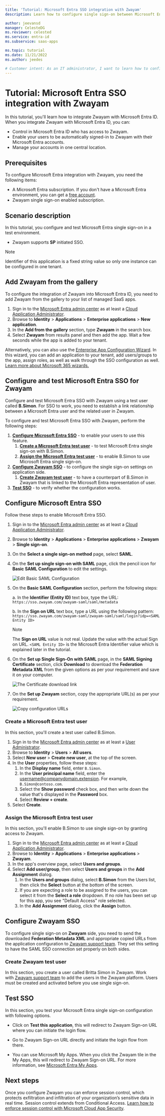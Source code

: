 ```yaml
---
title: 'Tutorial: Microsoft Entra SSO integration with Zwayam'
description: Learn how to configure single sign-on between Microsoft Entra ID and Zwayam.

author: jeevansd
manager: CelesteDG
ms.reviewer: celested
ms.service: entra-id
ms.subservice: saas-apps

ms.topic: tutorial
ms.date: 11/21/2022
ms.author: jeedes

# Customer intent: As an IT administrator, I want to learn how to configure single sign-on between Microsoft Entra ID and Zwayam so that I can control who has access to Zwayam, enable automatic sign-in with Microsoft Entra accounts, and manage my accounts in one central location.
---
```

# Tutorial: Microsoft Entra SSO integration with Zwayam

In this tutorial, you'll learn how to integrate Zwayam with Microsoft Entra ID. When you integrate Zwayam with Microsoft Entra ID, you can:

* Control in Microsoft Entra ID who has access to Zwayam.
* Enable your users to be automatically signed-in to Zwayam with their Microsoft Entra accounts.
* Manage your accounts in one central location.

## Prerequisites

To configure Microsoft Entra integration with Zwayam, you need the following items:

* A Microsoft Entra subscription. If you don't have a Microsoft Entra environment, you can get a [free account](https://azure.microsoft.com/free/).
* Zwayam single sign-on enabled subscription.

## Scenario description

In this tutorial, you configure and test Microsoft Entra single sign-on in a test environment.

* Zwayam supports **SP** initiated SSO.

> [!NOTE]
> Identifier of this application is a fixed string value so only one instance can be configured in one tenant.

## Add Zwayam from the gallery

To configure the integration of Zwayam into Microsoft Entra ID, you need to add Zwayam from the gallery to your list of managed SaaS apps.

1. Sign in to the [Microsoft Entra admin center](https://entra.microsoft.com) as at least a [Cloud Application Administrator](~/identity/role-based-access-control/permissions-reference.md#cloud-application-administrator).
1. Browse to **Identity** > **Applications** > **Enterprise applications** > **New application**.
1. In the **Add from the gallery** section, type **Zwayam** in the search box.
1. Select **Zwayam** from results panel and then add the app. Wait a few seconds while the app is added to your tenant.

 Alternatively, you can also use the [Enterprise App Configuration Wizard](https://portal.office.com/AdminPortal/home?Q=Docs#/azureadappintegration). In this wizard, you can add an application to your tenant, add users/groups to the app, assign roles, as well as walk through the SSO configuration as well. [Learn more about Microsoft 365 wizards.](/microsoft-365/admin/misc/azure-ad-setup-guides)

<a name='configure-and-test-azure-ad-sso-for-zwayam'></a>

## Configure and test Microsoft Entra SSO for Zwayam

Configure and test Microsoft Entra SSO with Zwayam using a test user called **B.Simon**. For SSO to work, you need to establish a link relationship between a Microsoft Entra user and the related user in Zwayam.

To configure and test Microsoft Entra SSO with Zwayam, perform the following steps:

1. **[Configure Microsoft Entra SSO](#configure-azure-ad-sso)** - to enable your users to use this feature.
    1. **[Create a Microsoft Entra test user](#create-an-azure-ad-test-user)** - to test Microsoft Entra single sign-on with B.Simon.
    1. **[Assign the Microsoft Entra test user](#assign-the-azure-ad-test-user)** - to enable B.Simon to use Microsoft Entra single sign-on.
1. **[Configure Zwayam SSO](#configure-zwayam-sso)** - to configure the single sign-on settings on application side.
    1. **[Create Zwayam test user](#create-zwayam-test-user)** - to have a counterpart of B.Simon in Zwayam that is linked to the Microsoft Entra representation of user.
1. **[Test SSO](#test-sso)** - to verify whether the configuration works.

<a name='configure-azure-ad-sso'></a>

## Configure Microsoft Entra SSO

Follow these steps to enable Microsoft Entra SSO.

1. Sign in to the [Microsoft Entra admin center](https://entra.microsoft.com) as at least a [Cloud Application Administrator](~/identity/role-based-access-control/permissions-reference.md#cloud-application-administrator).
1. Browse to **Identity** > **Applications** > **Enterprise applications** > **Zwayam** > **Single sign-on**.
1. On the **Select a single sign-on method** page, select **SAML**.
1. On the **Set up single sign-on with SAML** page, click the pencil icon for **Basic SAML Configuration** to edit the settings.

   ![Edit Basic SAML Configuration](common/edit-urls.png)

1. On the **Basic SAML Configuration** section, perform the following steps:

    a. In the **Identifier (Entity ID)** text box, type the URL:
    `https://sso.zwayam.com/zwayam-saml/saml/metadata`

	b. In the **Sign on URL** text box, type a URL using the following pattern:
    `https://sso.zwayam.com/zwayam-saml/zwayam-saml/saml/login?idp=<SAML Entity ID>`

	> [!NOTE]
	> The **Sign on URL** value is not real. Update the value with the actual Sign on URL. `<SAML Entity ID>` is the Microsoft Entra Identifier value which is explained later in the tutorial.

1. On the **Set up Single Sign-On with SAML** page, in the **SAML Signing Certificate** section, click **Download** to download the **Federation Metadata XML** from the given options as per your requirement and save it on your computer.

	![The Certificate download link](common/metadataxml.png)

1. On the **Set up Zwayam** section, copy the appropriate URL(s) as per your requirement.

	![Copy configuration URLs](common/copy-configuration-urls.png)

<a name='create-an-azure-ad-test-user'></a>

### Create a Microsoft Entra test user 

In this section, you'll create a test user called B.Simon.

1. Sign in to the [Microsoft Entra admin center](https://entra.microsoft.com) as at least a [User Administrator](~/identity/role-based-access-control/permissions-reference.md#user-administrator).
1. Browse to **Identity** > **Users** > **All users**.
1. Select **New user** > **Create new user**, at the top of the screen.
1. In the **User** properties, follow these steps:
   1. In the **Display name** field, enter `B.Simon`.  
   1. In the **User principal name** field, enter the username@companydomain.extension. For example, `B.Simon@contoso.com`.
   1. Select the **Show password** check box, and then write down the value that's displayed in the **Password** box.
   1. Select **Review + create**.
1. Select **Create**.

<a name='assign-the-azure-ad-test-user'></a>

### Assign the Microsoft Entra test user

In this section, you'll enable B.Simon to use single sign-on by granting access to Zwayam.

1. Sign in to the [Microsoft Entra admin center](https://entra.microsoft.com) as at least a [Cloud Application Administrator](~/identity/role-based-access-control/permissions-reference.md#cloud-application-administrator).
1. Browse to **Identity** > **Applications** > **Enterprise applications** > **Zwayam**.
1. In the app's overview page, select **Users and groups**.
1. Select **Add user/group**, then select **Users and groups** in the **Add Assignment** dialog.
   1. In the **Users and groups** dialog, select **B.Simon** from the Users list, then click the **Select** button at the bottom of the screen.
   1. If you are expecting a role to be assigned to the users, you can select it from the **Select a role** dropdown. If no role has been set up for this app, you see "Default Access" role selected.
   1. In the **Add Assignment** dialog, click the **Assign** button.

## Configure Zwayam SSO

To configure single sign-on on **Zwayam** side, you need to send the downloaded **Federation Metadata XML** and appropriate copied URLs from the application configuration to [Zwayam support team](mailto:opendoors@zwayam.com). They set this setting to have the SAML SSO connection set properly on both sides.

### Create Zwayam test user

In this section, you create a user called Britta Simon in Zwayam. Work with [Zwayam support team](mailto:opendoors@zwayam.com) to add the users in the Zwayam platform. Users must be created and activated before you use single sign-on.

## Test SSO

In this section, you test your Microsoft Entra single sign-on configuration with following options. 

* Click on **Test this application**, this will redirect to Zwayam Sign-on URL where you can initiate the login flow. 

* Go to Zwayam Sign-on URL directly and initiate the login flow from there.

* You can use Microsoft My Apps. When you click the Zwayam tile in the My Apps, this will redirect to Zwayam Sign-on URL. For more information, see [Microsoft Entra My Apps](/azure/active-directory/manage-apps/end-user-experiences#azure-ad-my-apps).

## Next steps

Once you configure Zwayam you can enforce session control, which protects exfiltration and infiltration of your organization’s sensitive data in real time. Session control extends from Conditional Access. [Learn how to enforce session control with Microsoft Cloud App Security](/cloud-app-security/proxy-deployment-aad).
